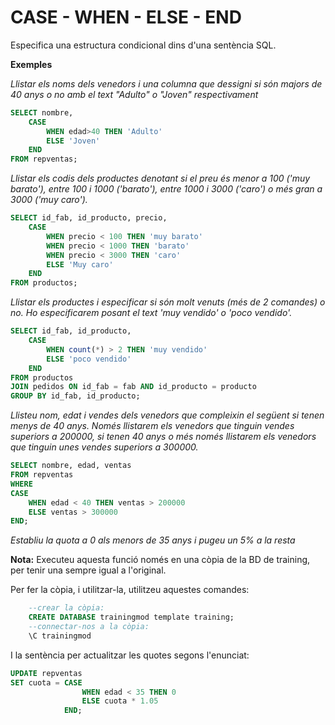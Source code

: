 # CASE - WHEN - ELSE - END

Especifica una estructura condicional dins d'una sentència SQL.

**Exemples**

_Llistar els noms dels venedors i una columna que dessigni si són majors de 40 anys o no amb el text "Adulto" o "Joven" respectivament_

```SQL
SELECT nombre, 
	CASE 
		WHEN edad>40 THEN 'Adulto' 
		ELSE 'Joven'
    END
FROM repventas;
```

_Llistar els codis dels productes denotant si el preu és menor a 100 ('muy barato'), entre 100 i 1000 ('barato'), entre 1000 i 3000 ('caro') o més gran a 3000 ('muy caro')._

```SQL
SELECT id_fab, id_producto, precio,
	CASE 
		WHEN precio < 100 THEN 'muy barato' 
		WHEN precio < 1000 THEN 'barato' 
        WHEN precio < 3000 THEN 'caro' 
        ELSE 'Muy caro' 
    END 
FROM productos;
```

_Llistar els productes i especificar si són molt venuts (més de 2 comandes) o no. Ho especificarem posant el text 'muy vendido' o 'poco vendido'._

```SQL
SELECT id_fab, id_producto, 
	CASE 
		WHEN count(*) > 2 THEN 'muy vendido' 
		ELSE 'poco vendido' 
    END 
FROM productos 
JOIN pedidos ON id_fab = fab AND id_producto = producto 
GROUP BY id_fab, id_producto;
```

_Llisteu nom, edat i vendes dels venedors que compleixin el següent si tenen menys de 40 anys. Només llistarem els venedors que tinguin vendes superiors a 200000, si tenen 40 anys o més només llistarem els venedors que tinguin unes vendes superiors a 300000._

```SQL
SELECT nombre, edad, ventas 
FROM repventas 
WHERE 
CASE 
    WHEN edad < 40 THEN ventas > 200000 
    ELSE ventas > 300000 
END;
```

_Establiu la quota a 0 als menors de 35 anys i pugeu un 5% a la resta_

**Nota:** Executeu aquesta funció només en una còpia de la BD de training, per tenir una sempre igual a l'original.

Per fer la còpia, i utilitzar-la, utilitzeu aquestes comandes:

```SQL
    --crear la còpia:
    CREATE DATABASE trainingmod template training;
    --connectar-nos a la còpia:
    \C trainingmod
```

I la sentència per actualitzar les quotes segons l'enunciat:

```SQL
UPDATE repventas 
SET cuota = CASE 
                WHEN edad < 35 THEN 0 
                ELSE cuota * 1.05
            END;
```



